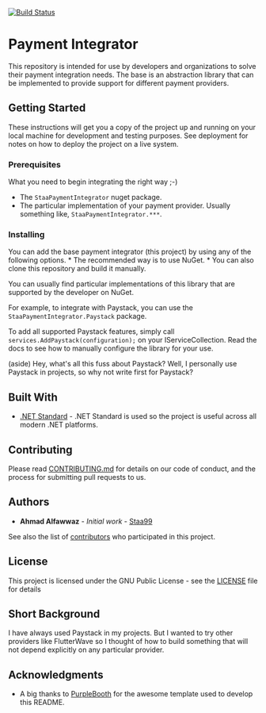 [![Build Status](https://travis-ci.com/staa99/payment-integrator.svg?branch=master)](https://travis-ci.com/staa99/payment-integrator)

# Payment Integrator

This repository is intended for use by developers and organizations to solve their payment integration needs. The base is an abstraction library that can be implemented to provide support for different payment providers.

## Getting Started

These instructions will get you a copy of the project up and running on your local machine for development and testing purposes. See deployment for notes on how to deploy the project on a live system.

### Prerequisites

What you need to begin integrating the right way ;-)

* The `StaaPaymentIntegrator` nuget package.
* The particular implementation of your payment provider. Usually something like, `StaaPaymentIntegrator.***`.

### Installing

You can add the base payment integrator (this project) by using any of the following options.
    * The recommended way is to use NuGet.
    * You can also clone this repository and build it manually.

You can usually find particular implementations of this library that are supported by the developer on NuGet.

For example, to integrate with Paystack, you can use the `StaaPaymentIntegrator.Paystack` package.

To add all supported Paystack features, simply call
`services.AddPaystack(configuration);`
on your IServiceCollection.
Read the docs to see how to manually configure the library for your use.

(aside)
Hey, what's all this fuss about Paystack? Well, I personally use Paystack in projects, so why not write first for Paystack?

## Built With

* [.NET Standard](https://docs.microsoft.com/en-us/dotnet/standard/net-standard) - .NET Standard is used so the project is useful across all modern .NET platforms.

## Contributing

Please read [CONTRIBUTING.md](https://gist.github.com/PurpleBooth/b24679402957c63ec426) for details on our code of conduct, and the process for submitting pull requests to us.

## Authors

* **Ahmad Alfawwaz** - *Initial work* - [Staa99](https://github.com/staa99)

See also the list of [contributors](https://github.com/staa99/payment-integrator/contributors) who participated in this project.

## License

This project is licensed under the GNU Public License - see the [LICENSE](LICENSE) file for details

## Short Background

I have always used Paystack in my projects. But I wanted to try other providers like FlutterWave so I thought of how to build something that will not depend explicitly on any particular provider.

## Acknowledgments

* A big thanks to [PurpleBooth](https://github.com/PurpleBooth) for the awesome template used to develop this README.
